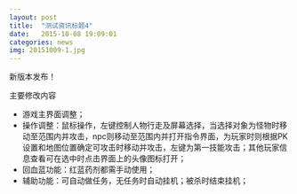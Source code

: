 ```yaml
---
layout: post
title:  "测试资讯标题4"
date:   2015-10-08 19:09:01
categories: news
img: 20151009-1.jpg
---
```

新版本发布！

主要修改内容
<ul>
<li>游戏主界面调整；</li>
<li>操作调整：鼠标操作，左键控制人物行走及屏幕选择，当选择对象为怪物时移动至范围内并攻击，npc则移动至范围内并打开指令界面，为玩家时则根据PK设置和地图位置确定可攻击时移动并攻击，左键为第一技能攻击；其他玩家信息查看可在选中时点击界面上的头像图标打开；</li>
<li>回血蓝功能：红蓝药剂都需手动使用；</li>
<li>辅助功能：可自动做任务，无任务时自动挂机；被杀时结束挂机；</li>
</ul>